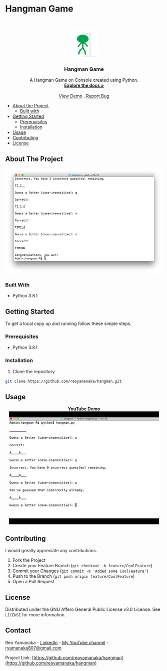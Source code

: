 <!--
***Thank you for checking out my project. I am open to any suggestions for improvement.
***Please fork the repository and create a pull request or open an issue with the
***tag "improvement".
-->

# Hangman Game

<br />
<p align="center">
  <a href="https://github.com/reoyamanaka/hangman.git">
    <img src="images/hangman.gif" alt="Logo" width="90" height="90">
  </a>

  <h3 align="center">Hangman Game</h3>

  <p align="center">
    A Hangman Game on Console created using Python.
    <br />
    <a href="https://github.com/reoyamanaka/hangman.git"><strong>Explore the docs »</strong></a>
    <br />
    <br />
    <a href="https://www.youtube.com/watch?v=UDEM9QalSWM" target="_blank">View Demo</a>
    .
    <a href="https://github.com/reoyamanaka/hangman/issues">Report Bug</a>
  </p>
</p>

<!-- Table of Contents -->

* [About the Project](#about-the-project)
  * [Built with](#built-with)
* [Getting Started](#getting-started)
  * [Prerequisites](#prerequisites)
  * [Installation](#installation)
* [Usage](#usage)
* [Contributing](#contributing)
* [License](#license)


## About The Project
<p align="center">
  <img src="images/hangman.png">
</p>

### Built With

* Python 3.8.1

## Getting Started

To get a local copy up and running follow these simple steps.

### Prerequisites

* Python 3.8.1

### Installation

1. Clone the repository
```sh
git clone https://github.com/reoyamanaka/hangman.git
```

## Usage

<div align="center">
  <strong>YouTube Demo</strong><br>
  <a href="https://www.youtube.com/watch?v=UDEM9QalSWM" target="_blank">
    <img src="images/thumbnail.jpg" alt="Thumbnail">
  </a>
</div>

## Contributing

I would greatly appreciate any contributions.

1. Fork the Project
2. Create your Feature Branch (`git checkout -b feature/CoolFeature`)
3. Commit your Changes (`git commit -m 'Added some CoolFeature'`)
4. Push to the Branch (`git push origin feature/CoolFeature`)
5. Open a Pull Request


## License

Distributed under the GNU Affero General Public License v3.0 License. See `LICENSE` for more information.


## Contact

Reo Yamanaka - [LinkedIn](https://www.linkedin.com/in/reo-yamanaka-7a2289119/) - [My YouTube channel](https://www.youtube.com/channel/UCBwqp_MEM2XcSnq7kRvOB3A) - ryamanaka807@gmail.com

Project Link: [https://github.com/reoyamanaka/hangman](https://github.com/reoyamanaka/hangman)
